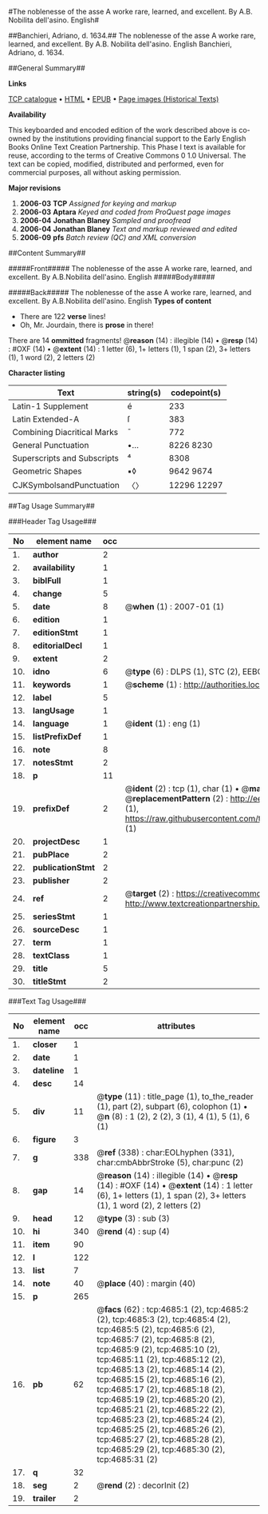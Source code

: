 #The noblenesse of the asse A worke rare, learned, and excellent. By A.B. Nobilita dell'asino. English#

##Banchieri, Adriano, d. 1634.##
The noblenesse of the asse A worke rare, learned, and excellent. By A.B.
Nobilita dell'asino. English
Banchieri, Adriano, d. 1634.

##General Summary##

**Links**

[TCP catalogue](http://www.ota.ox.ac.uk/tcp/)  • 
[HTML](http://tei.it.ox.ac.uk/tcp/Texts-HTML/free/A03/A03312.html)  • 
[EPUB](http://tei.it.ox.ac.uk/tcp/Texts-EPUB/free/A03/A03312.epub) • 
[Page images (Historical Texts)](https://data.historicaltexts.jisc.ac.uk/view?pubId=eebo-99840209e&pageId=eebo-99840209e-4685-1)

**Availability**

This keyboarded and encoded edition of the
	       work described above is co-owned by the institutions
	       providing financial support to the Early English Books
	       Online Text Creation Partnership. This Phase I text is
	       available for reuse, according to the terms of Creative
	       Commons 0 1.0 Universal. The text can be copied,
	       modified, distributed and performed, even for
	       commercial purposes, all without asking permission.

**Major revisions**

1. __2006-03__ __TCP__ *Assigned for keying and markup*
1. __2006-03__ __Aptara__ *Keyed and coded from ProQuest page images*
1. __2006-04__ __Jonathan Blaney__ *Sampled and proofread*
1. __2006-04__ __Jonathan Blaney__ *Text and markup reviewed and edited*
1. __2006-09__ __pfs__ *Batch review (QC) and XML conversion*

##Content Summary##

#####Front#####
The noblenesse of the asse A worke rare, learned, and excellent. By A.B.Nobilita dell'asino. English
#####Body#####

#####Back#####
The noblenesse of the asse A worke rare, learned, and excellent. By A.B.Nobilita dell'asino. English
**Types of content**

  * There are 122 **verse** lines!
  * Oh, Mr. Jourdain, there is **prose** in there!

There are 14 **ommitted** fragments! 
 @__reason__ (14) : illegible (14)  •  @__resp__ (14) : #OXF (14)  •  @__extent__ (14) : 1 letter (6), 1+ letters (1), 1 span (2), 3+ letters (1), 1 word (2), 2 letters (2)

**Character listing**


|Text|string(s)|codepoint(s)|
|---|---|---|
|Latin-1 Supplement|é|233|
|Latin Extended-A|ſ|383|
|Combining             Diacritical Marks|̄|772|
|General Punctuation|•…|8226 8230|
|Superscripts             and Subscripts|⁴|8308|
|Geometric Shapes|▪◊|9642 9674|
|CJKSymbolsandPunctuation|〈〉|12296 12297|

##Tag Usage Summary##

###Header Tag Usage###

|No|element name|occ|attributes|
|---|---|---|---|
|1.|__author__|2||
|2.|__availability__|1||
|3.|__biblFull__|1||
|4.|__change__|5||
|5.|__date__|8| @__when__ (1) : 2007-01 (1)|
|6.|__edition__|1||
|7.|__editionStmt__|1||
|8.|__editorialDecl__|1||
|9.|__extent__|2||
|10.|__idno__|6| @__type__ (6) : DLPS (1), STC (2), EEBO-CITATION (1), PROQUEST (1), VID (1)|
|11.|__keywords__|1| @__scheme__ (1) : http://authorities.loc.gov/ (1)|
|12.|__label__|5||
|13.|__langUsage__|1||
|14.|__language__|1| @__ident__ (1) : eng (1)|
|15.|__listPrefixDef__|1||
|16.|__note__|8||
|17.|__notesStmt__|2||
|18.|__p__|11||
|19.|__prefixDef__|2| @__ident__ (2) : tcp (1), char (1)  •  @__matchPattern__ (2) : ([0-9\-]+):([0-9IVX]+) (1), (.+) (1)  •  @__replacementPattern__ (2) : http://eebo.chadwyck.com/downloadtiff?vid=$1&page=$2 (1), https://raw.githubusercontent.com/textcreationpartnership/Texts/master/tcpchars.xml#$1 (1)|
|20.|__projectDesc__|1||
|21.|__pubPlace__|2||
|22.|__publicationStmt__|2||
|23.|__publisher__|2||
|24.|__ref__|2| @__target__ (2) : https://creativecommons.org/publicdomain/zero/1.0/ (1), http://www.textcreationpartnership.org/docs/. (1)|
|25.|__seriesStmt__|1||
|26.|__sourceDesc__|1||
|27.|__term__|1||
|28.|__textClass__|1||
|29.|__title__|5||
|30.|__titleStmt__|2||


###Text Tag Usage###

|No|element name|occ|attributes|
|---|---|---|---|
|1.|__closer__|1||
|2.|__date__|1||
|3.|__dateline__|1||
|4.|__desc__|14||
|5.|__div__|11| @__type__ (11) : title_page (1), to_the_reader (1), part (2), subpart (6), colophon (1)  •  @__n__ (8) : 1 (2), 2 (2), 3 (1), 4 (1), 5 (1), 6 (1)|
|6.|__figure__|3||
|7.|__g__|338| @__ref__ (338) : char:EOLhyphen (331), char:cmbAbbrStroke (5), char:punc (2)|
|8.|__gap__|14| @__reason__ (14) : illegible (14)  •  @__resp__ (14) : #OXF (14)  •  @__extent__ (14) : 1 letter (6), 1+ letters (1), 1 span (2), 3+ letters (1), 1 word (2), 2 letters (2)|
|9.|__head__|12| @__type__ (3) : sub (3)|
|10.|__hi__|340| @__rend__ (4) : sup (4)|
|11.|__item__|90||
|12.|__l__|122||
|13.|__list__|7||
|14.|__note__|40| @__place__ (40) : margin (40)|
|15.|__p__|265||
|16.|__pb__|62| @__facs__ (62) : tcp:4685:1 (2), tcp:4685:2 (2), tcp:4685:3 (2), tcp:4685:4 (2), tcp:4685:5 (2), tcp:4685:6 (2), tcp:4685:7 (2), tcp:4685:8 (2), tcp:4685:9 (2), tcp:4685:10 (2), tcp:4685:11 (2), tcp:4685:12 (2), tcp:4685:13 (2), tcp:4685:14 (2), tcp:4685:15 (2), tcp:4685:16 (2), tcp:4685:17 (2), tcp:4685:18 (2), tcp:4685:19 (2), tcp:4685:20 (2), tcp:4685:21 (2), tcp:4685:22 (2), tcp:4685:23 (2), tcp:4685:24 (2), tcp:4685:25 (2), tcp:4685:26 (2), tcp:4685:27 (2), tcp:4685:28 (2), tcp:4685:29 (2), tcp:4685:30 (2), tcp:4685:31 (2)|
|17.|__q__|32||
|18.|__seg__|2| @__rend__ (2) : decorInit (2)|
|19.|__trailer__|2||
